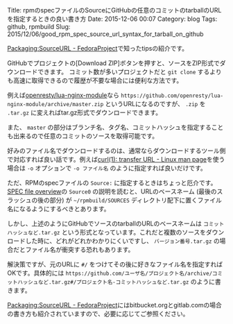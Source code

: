 Title: rpmのspecファイルのSourceにGitHubの任意のコミットのtarballのURLを指定するときの良い書き方
Date: 2015-12-06 00:07
Category: blog
Tags: github, rpmbuild
Slug: 2015/12/06/good_rpm_spec_source_url_syntax_for_tarball_on_github

[Packaging:SourceURL - FedoraProject](https://fedoraproject.org/wiki/Packaging:SourceURL?rd=Packaging/SourceURL#Commit_Revision)で知ったtipsの紹介です。

GitHubでプロジェクトの[Download ZIP]ボタンを押すと、ソースをZIP形式でダウンロードできます。
コミット数が多いプロジェクトだと `git clone` するよりも高速に取得できるので履歴が不要な場合には便利な方法です。

例えば[openresty/lua-nginx-module](https://github.com/openresty/lua-nginx-module)なら `https://github.com/openresty/lua-nginx-module/archive/master.zip` というURLになるのですが、 `.zip` を `.tar.gz` に変えればtar.gz形式でダウンロードできます。

また、 `master` の部分はブランチ名、タグ名、コミットハッシュを指定することも出来るので任意のコミットのソースを取得可能です。

好みのファイル名でダウンロードするのは、通常ならダウンロードするツール側で対応すれば良い話です。例えば[curl(1): transfer URL - Linux man page](http://linux.die.net/man/1/curl)を使う場合は `-o` オプションで `-o ファイル名` のように指定すれば良いだけです。

ただ、RPMのspecファイルの `Source:` に指定するときはちょっと厄介です。
[SPEC file overview](https://fedoraproject.org/wiki/How_to_create_an_RPM_package#SPEC_file_overview)の `Source0` の説明を読むと、URLのベースネーム (最後のスラッシュの後の部分) が `~/rpmbuild/SOURCES` ディレクトリ配下に置くファイル名になるようにするべきとあります。

しかし、上述のようにGitHubでソースのtarballのURLのベースネームは `コミットハッシュなど.tar.gz` という形式となっています。これだと複数のソースをダウンロードした時に、どれがどれかわかりにくいですし、 `バージョン番号.tar.gz` の場合だとファイル名が衝突する恐れもあります。

解決策ですが、元のURLに `#/` をつけてその後に好きなファイル名を指定すればOKです。具体的には `https://github.com/ユーザ名/プロジェクト名/archive/コミットハッシュなど.tar.gz#/プロジェクト名-コミットハッシュなど.tar.gz` のように書きます。

[Packaging:SourceURL - FedoraProject](https://fedoraproject.org/wiki/Packaging:SourceURL?rd=Packaging/SourceURL#Commit_Revision)にはbitbucket.orgとgitlab.comの場合の書き方も紹介されていますので、必要に応じてご参照ください。
